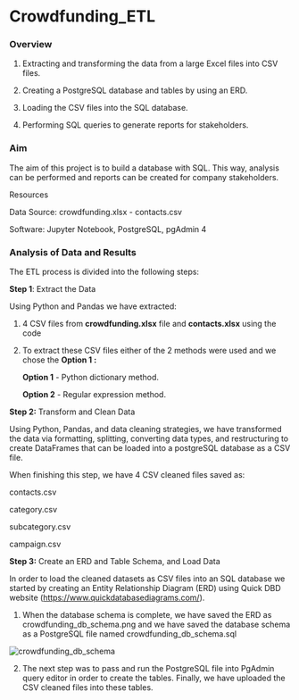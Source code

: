 # Crowdfunding_ETL

### Overview

1) Extracting and transforming the data from a large Excel files into CSV files.

2) Creating a PostgreSQL database and tables by using an ERD.

3) Loading the CSV files into the SQL database.

4) Performing SQL queries to generate reports for stakeholders.

### Aim

The aim of this project is to build a database with SQL. This way, analysis can be performed and reports can be created for company stakeholders.

Resources

Data Source: crowdfunding.xlsx - contacts.csv

Software: Jupyter Notebook, PostgreSQL, pgAdmin 4


### Analysis of Data and Results

The ETL process is divided into the following steps:

**Step 1**: Extract the Data

Using Python and Pandas we have extracted:

  1) 4 CSV files from **crowdfunding.xlsx** file and **contacts.xlsx** using the code 

  2) To extract these CSV files either of the 2 methods were used and we chose the **Option 1 :** 


        **Option 1** - Python dictionary method.

        **Option 2** - Regular expression method.

**Step 2:** Transform and Clean Data

Using Python, Pandas, and data cleaning strategies, we have transformed the data via formatting, splitting, converting data types, and restructuring to create DataFrames that can be loaded into a postgreSQL database as a CSV file.

When finishing this step, we have 4 CSV cleaned files saved as:

contacts.csv

category.csv

subcategory.csv

campaign.csv


**Step 3:** Create an ERD and Table Schema, and Load Data


In order to load the cleaned datasets as CSV files into an SQL database we started by creating an Entity Relationship Diagram (ERD) using Quick DBD website (https://www.quickdatabasediagrams.com/).

1) When the database schema is complete, we have saved the ERD as crowdfunding_db_schema.png and we have saved the database schema as a PostgreSQL file named crowdfunding_db_schema.sql

![crowdfunding_db_schema](https://user-images.githubusercontent.com/116124534/214982917-58198bd4-b327-4fd8-a634-d2fcdca4f647.png)



2) The next step was to pass and run the PostgreSQL file into PgAdmin query editor in order to create the tables. Finally, we have uploaded the CSV cleaned files into these tables.


